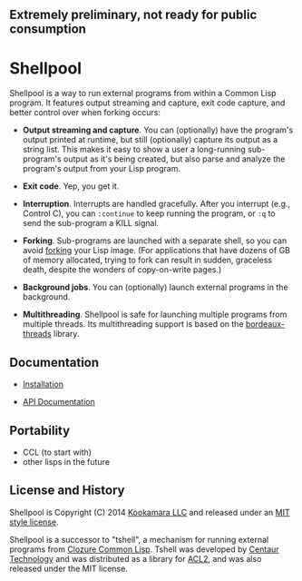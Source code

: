 ## Extremely preliminary, not ready for public consumption

Shellpool
=========

Shellpool is a way to run external programs from within a Common Lisp
program.  It features output streaming and capture, exit code capture,
and better control over when forking occurs:

 - **Output streaming and capture**.  You can (optionally) have the
   program's output printed at runtime, but still (optionally) capture
   its output as a string list.  This makes it easy to show a user a
   long-running sub-program's output as it's being created, but also
   parse and analyze the program's output from your Lisp program.

 - **Exit code**.  Yep, you get it.

 - **Interruption**.  Interrupts are handled gracefully.  After you
   interrupt (e.g., Control C), you can `:continue` to keep running
   the program, or `:q` to send the sub-program a KILL signal.

 - **Forking**.  Sub-programs are launched with a separate shell, so
   you can avoid
   [forking](http://en.wikipedia.org/wiki/Fork_%28operating_system%29)
   your Lisp image.  (For applications that have dozens of GB of memory
   allocated, trying to fork can result in sudden, graceless death,
   despite the wonders of copy-on-write pages.)

 - **Background jobs**.  You can (optionally) launch external programs
   in the background.

 - **Multithreading**.  Shellpool is safe for launching multiple
   programs from multiple threads.  Its multithreading support is
   based on the
   [bordeaux-threads](http://common-lisp.net/project/bordeaux-threads/)
   library.


## Documentation

 - [Installation](INSTALL.md)

 - [API Documentation](DOC.md)


## Portability

 - CCL (to start with)
 - other lisps in the future


## License and History

Shellpool is Copyright (C) 2014 [Kookamara
LLC](http://www.kookamara.com/) and released under an [MIT style
license](LICENSE).

Shellpool is a successor to "tshell", a mechanism for running external
programs from [Clozure Common Lisp](http://ccl.clozure.com/).  Tshell
was developed by [Centaur Technology](http://www.centtech.com/) and
was distributed as a library for
[ACL2](http://www.cs.utexas.edu/users/moore/acl2), and was also
released under the MIT license.
